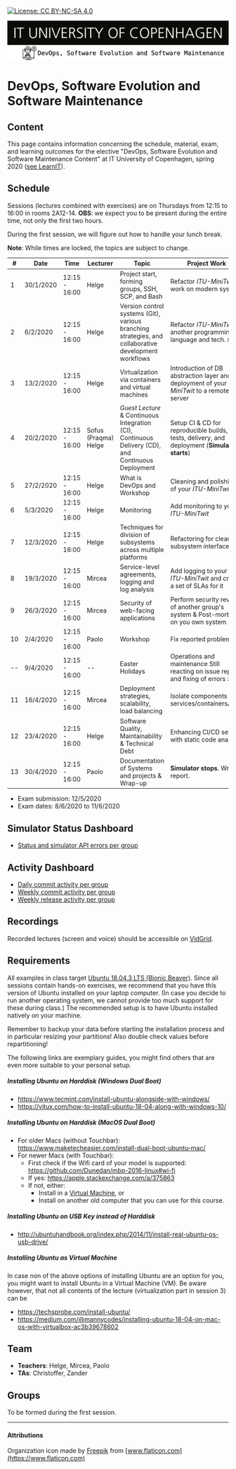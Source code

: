 
[![License: CC BY-NC-SA 4.0](https://img.shields.io/badge/License-CC%20BY--NC--SA%204.0-lightgrey.svg)](https://creativecommons.org/licenses/by-nc-sa/4.0/)

![](images/banner.png)

# DevOps, Software Evolution and Software Maintenance 

## Content

This page contains information concerning the schedule, material, exam, and learning outcomes for the elective "DevOps, Software Evolution and Software Maintenance Content" at IT University of Copenhagen, spring 2020 ([see LearnIT](https://learnit.itu.dk/course/view.php?id=3019324)).

## Schedule

Sessions (lectures combined with exercises) are on Thursdays from 12:15 to 16:00 in rooms 2A12-14. 
**OBS**: we expect you to be present during the entire time, not only the first two hours. 

During the first session, we will figure out how to handle your lunch break.

**Note**: While times are locked, the topics are subject to change.

|#| Date      | Time          | Lecturer | Topic                                                                                                | Project Work                                                                                  |
|-|---------- | ------------- | -------- | ---------------------------------------------------------------------------------------------------- | --------------------------------------------------------------------------------------------- |
| 1| 30/1/2020 | 12:15 - 16:00 | Helge    | Project start, forming groups, SSH, SCP, and Bash                                                    | Refactor _ITU-MiniTwit_ to work on modern system                                              | 
| 2| 6/2/2020  | 12:15 - 16:00 | Helge    | Version control systems (Git), various branching strategies, and collaborative development workflows | Refactor _ITU-MiniTwit_ in another programming language and tech. stack                       |
| 3| 13/2/2020 | 12:15 - 16:00 | Helge    | Virtualization via containers and virtual machines                                                   | Introduction of DB abstraction layer and deployment of your _ITU-MiniTwit_ to a remote server |
| 4| 20/2/2020 | 12:15 - 16:00 | Sofus (Praqma) <br> Helge  | _Guest Lecture_ & Continuous Integration (CI), Continuous Delivery (CD), and Continuous Deployment             | Setup CI & CD for reproducible builds, tests, delivery, and deployment (**Simulator starts**) |
| 5| 27/2/2020 | 12:15 - 16:00 | Helge    | What is DevOps and Workshop                                                                          | Cleaning and polishing of your _ITU-MiniTwit_                                                 | 
| 6| 5/3/2020  | 12:15 - 16:00 | Helge    | Monitoring                                                                                           | Add monitoring to your _ITU-MiniTwit_                                                         | 
| 7| 12/3/2020 | 12:15 - 16:00 | Helge    | Techniques for division of subsystems across multiple platforms                                      | Refactoring for clean subsystem interfaces                                                    | 
| 8| 19/3/2020 | 12:15 - 16:00 | Mircea   | Service-level agreements, logging and log analysis                                                   | Add logging to your _ITU-MiniTwit_ and create a set of SLAs for it                            | 
| 9| 26/3/2020 | 12:15 - 16:00 | Mircea   | Security of web-facing applications                                                                  | Perform security review of another group's system & Post-mortem on you own system             | 
|10| 2/4/2020  | 12:15 - 16:00 | Paolo    | Workshop                                                                                             | Fix reported problems                                                                         |
|--| 9/4/2020  | 12:15 - 16:00 | --       | Easter Holidays                                                                                      | Operations and maintenance Still reacting on issue reports and fixing of errors :)            |
|11| 16/4/2020 | 12:15 - 16:00 | Mircea   | Deployment strategies, scalability, load balancing                                                   | Isolate components into services/containers/VMs                                               |
|12| 23/4/2020 | 12:15 - 16:00 | Helge    | Software Quality, Maintainability & Technical Debt                                                   | Enhancing CI/CD setup with static code analysis                                               |
|13| 30/4/2020 | 12:15 - 16:00 | Paolo    | Documentation of Systems and projects & Wrap-up                                                      | **Simulator stops**. Write report.                                                            |

<!--
Using Linux/Unix based operating systems via the command line (Bash)
  * Virtualization via containers and virtual machines
  * Continuous integration (CI), continuous delivery, and continuous deployment 
  * Version control systems (Git), various branching strategies, and collaborative development workflows 
  * Coding standards, static analysis, linters, etc. 
  * Collaborative development process with code reviews, pair programming
  * Time-planning and scheduling in software engineering projects
  * Techniques for division of subsystems across multiple platforms
  * Logging and log analysis 
  * Monitoring 
  * Scalability, load balancing
  * Service-level agreements 
  * Security of web-facing applications
  * Deployment strategies
  * Technical Debt & Maintainability 
  * Refactoring and evolution of legacy systems
-->

  * Exam submission: 12/5/2020
  * Exam dates: 8/6/2020 to 11/6/2020


## Simulator Status Dashboard

  * [Status and simulator API errors per group](http://142.93.104.18/status.html)


## Activity Dashboard

  * [Daily commit activity per group](http://64.225.103.230/commit_activity_daily.svg)
  * [Weekly commit activity per group](http://64.225.103.230/commit_activity_weekly.svg)
  * [Weekly release activity per group](http://64.225.103.230/release_activity_weekly.svg)


## Recordings

Recorded lectures (screen and voice) should be accessible on [VidGrid](https://app.vidgrid.com/content/5jkde7oZF3BV).


## Requirements

All examples in class target [Ubuntu 18.04.3 LTS (Bionic Beaver)](http://releases.ubuntu.com/18.04/). Since all sessions contain hands-on exercises, we recommend that you have this version of Ubuntu installed on your laptop computer. (In case you decide to run another operating system, we cannot provide too much support for these during class.) The recommended setup is to have Ubuntu installed natively on your machine. 


Remember to backup your data before starting the installation process and in particular resizing your partitions! Also double check values before repartitioning!


The following links are exemplary guides, you might find others that are even more suitable to your personal setup.

##### Installing Ubuntu on Harddisk (Windows Dual Boot)
  - https://www.tecmint.com/install-ubuntu-alongside-with-windows/
  - https://vitux.com/how-to-install-ubuntu-18-04-along-with-windows-10/

##### Installing Ubuntu on Harddisk (MacOS Dual Boot)

  - For older Macs (without Touchbar): https://www.maketecheasier.com/install-dual-boot-ubuntu-mac/
  - For newer Macs (with Touchbar): 
    - First check if the Wifi card of your model is supported: https://github.com/Dunedan/mbp-2016-linux#wi-fi
    - If yes: https://apple.stackexchange.com/a/375863
    - If not, either: 
      - Install in a [Virtual Machine](#installing-ubuntu-as-virtual-machine), or
      - Install on another old computer that you can use for this course.


##### Installing Ubuntu on USB Key instead of Harddisk

  - http://ubuntuhandbook.org/index.php/2014/11/install-real-ubuntu-os-usb-drive/
  
<!--
  - (For just https://linuxhint.com/run-ubuntu-18-04-from-usb-stick/)
-->

##### Installing Ubuntu as Virtual Machine 

In case non of the above options of installing Ubuntu are an option for you, you might want to install Ubuntu in a Virtual Machine (VM). Be aware however, that not all contents of the lecture (virtualization part in session 3) can be 

  - https://techsprobe.com/install-ubuntu/
  - https://medium.com/@mannycodes/installing-ubuntu-18-04-on-mac-os-with-virtualbox-ac3b39678602



## Team

  - **Teachers**: Helge, Mircea, Paolo
  - **TAs**: Christoffer, Zander

## Groups

To be formed during the first session.


---------------------------

#### Attributions

Organization icon made by [Freepik](https://www.flaticon.com/authors/freepik) from [www.flaticon.com](https://www.flaticon.com)

